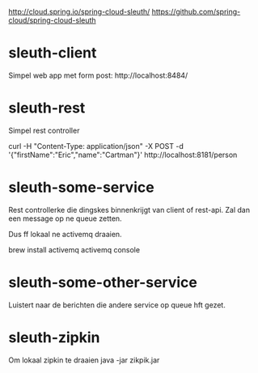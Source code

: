 http://cloud.spring.io/spring-cloud-sleuth/
https://github.com/spring-cloud/spring-cloud-sleuth


# sleuth-client

Simpel web app met form post: http://localhost:8484/

# sleuth-rest

Simpel rest controller

curl -H "Content-Type: application/json" -X POST -d '{"firstName":"Eric","name":"Cartman"}' http://localhost:8181/person

# sleuth-some-service

Rest controllerke die dingskes binnenkrijgt van client of rest-api.
Zal dan een message op ne queue zetten.

Dus ff lokaal ne activemq draaien.

brew install activemq
activemq console

# sleuth-some-other-service
Luistert naar de berichten die andere service op queue hft gezet.

# sleuth-zipkin

Om lokaal zipkin te draaien
java -jar zikpik.jar